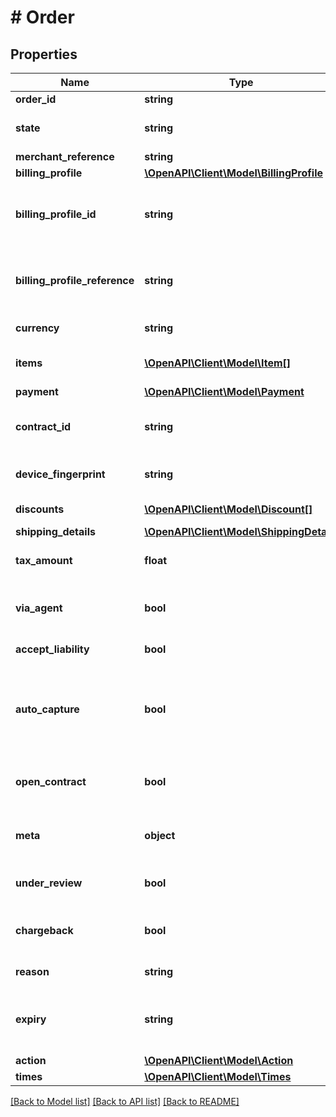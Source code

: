 # # Order

## Properties

Name | Type | Description | Notes
------------ | ------------- | ------------- | -------------
**order_id** | **string** | UUID identifying the individual Order. | [readonly]
**state** | **string** | Order state. See: https://docs.withreach.com/docs/states-and-events | [readonly]
**merchant_reference** | **string** | Unique identifier provided by merchant. |
**billing_profile** | [**\OpenAPI\Client\Model\BillingProfile**](BillingProfile.md) |  | [optional]
**billing_profile_id** | **string** | Corresponds to the BillingProfileId returned in a BillingProfile. Can be passed in to reference an existing billing profile instead of creating a new one. Exactly one of BillingProfile, BillingProfileId or BillingprofileReference are required. | [optional]
**billing_profile_reference** | **string** | Merchant supplied reference that uniquely maps to a BillingProfile. Can be passed in to reference an existing BillingProfile. Exactly one of BillingProfile, BillingProfileId or BillingprofileReference are required. | [optional]
**currency** | **string** | Three-character ISO-4217 currency code used to process the payment. | [optional]
**items** | [**\OpenAPI\Client\Model\Item[]**](Item.md) | List of items to be paid. At least one Item must be supplied in requests. The sum total of the item amounts will be added to the TotalAmount | [optional]
**payment** | [**\OpenAPI\Client\Model\Payment**](Payment.md) |  | [optional]
**contract_id** | **string** | Reach-generated ID of an existing contract. Can be supplied in lieu of a Payment object. Will be returned in the response if OpenContract is set to true. | [optional]
**device_fingerprint** | **string** | Device fingerprint - see https://docs.withreach.com/reference/fingerprint-1 | [optional]
**discounts** | [**\OpenAPI\Client\Model\Discount[]**](Discount.md) | List of discounts. The sum of the discounts amounts will be subtracted from the TotalAmount | [optional]
**shipping_details** | [**\OpenAPI\Client\Model\ShippingDetails**](ShippingDetails.md) |  | [optional]
**tax_amount** | **float** | Tax to be applied to the order. In the consumer currency, max precision of 2 digits. TaxAmount will be added to the TotalAmount. | [optional]
**via_agent** | **bool** | Indicates that this order is being made by an agent, and not the end consumer. If false or not present, the order is assumed to be placed by the end consumer. | [optional]
**accept_liability** | **bool** | If true, the merchant accepts financial liability for this order. | [optional]
**auto_capture** | **bool** | If true or the payment method used by the consumer does not support pre-authorization, the payment will be completed. If false or not present, and the payment method supports pre-authorization, the order will be left in the PaymentAuthorized state and the merchant must capture the order using a capture request. | [optional]
**open_contract** | **bool** | If true, a contract (used for recurring billing, subscriptions, stored payment options, etc.) will be opened if possible. If false or not present, the order will not open a contract. | [optional]
**meta** | **object** | Any optional metadata to be included. Can be a simple reference ID or some complex object containing multiple values, as long as it is valid JSON. | [optional]
**under_review** | **bool** | This will be returned as true if a fraud review is in progress for the order. Payment cannot be processed until the review has been completed. | [optional] [readonly]
**chargeback** | **bool** | This will be returned as true if a chargeback has been issued against the order. An outstanding chargeback disables the ability to submit a refund against the order. | [optional] [readonly]
**reason** | **string** | Gives a reason for an order to be in a given state. | [optional] [readonly]
**expiry** | **string** | If the order was created with Capture false, and the payment is authorized, the RFC 3339 time at which this order expires. If further authentication is required, this is the time by which that authentication must be completed. | [optional] [readonly]
**action** | [**\OpenAPI\Client\Model\Action**](Action.md) |  | [optional]
**times** | [**\OpenAPI\Client\Model\Times**](Times.md) |  | [optional]

[[Back to Model list]](../../README.md#models) [[Back to API list]](../../README.md#endpoints) [[Back to README]](../../README.md)
